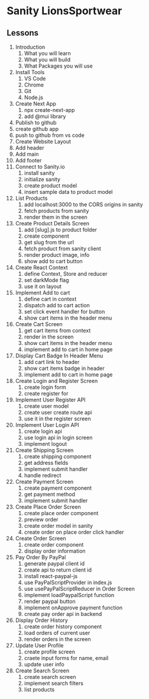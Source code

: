# Sanity LionsSportwear

## Lessons

1.  Introduction
    1. What you will learn
    2. What you will build
    3. What Packages you will use
2.  Install Tools
    1. VS Code
    2. Chrome
    3. Git
    4. Node.js
3.  Create Next App
    1. npx create-next-app
    2. add @mui library
4.  Publish to github
5.  create github app
6.  push to github from vs code
7.  Create Website Layout
8.  Add header
9.  Add main
10. Add footer
11. Connect to Sanity.io
    1. install sanity
    2. initialize sanity
    3. create product model
    4. insert sample data to product model
12. List Products
    1. add localhost:3000 to the CORS origins in sanity
    2. fetch products from sanity
    3. render them in the screen
13. Create Product Details Screen
    1. add [slug].js to product folder
    2. create component
    3. get slug from the url
    4. fetch product from sanity client
    5. render product image, info
    6. show add to cart button
14. Create React Context
    1. define Context, Store and reducer
    2. set darkMode flag
    3. use it on layout
15. Implement Add to cart
    1.  define cart in context
    2.  dispatch add to cart action
    3.  set click event handler for button
    4.  show cart items in the header menu
16. Create Cart Screen
    1.  get cart items from context
    2.  render in the screen
    3.  show cart items in the header menu
    4.  implement add to cart in home page
17. Display Cart Badge In Header Menu
    1.  add cart link to header
    2.  show cart items badge in header
    3.  implement add to cart in home page
18. Create Login and Register Screen
    1.  create login form
    2.  create register for
19. Implement User Register API
    1.  create user model
    2.  create user create route api
    3.  use it in the register screen
20. Implement User Login API
    1.  create login api
    2.  use login api in login screen
    3.  implement logout
21. Create Shipping Screen
    1.  create shipping component
    2.  get address fields
    3.  implement submit handler
    4.  handle redirect
22. Create Payment Screen
    1.  create payment component
    2.  get payment method
    3.  implement submit handler
23. Create Place Order Screen
    1.  create place order component
    2.  preview order
    3.  create order model in sanity
    4.  create order on place order click handler
24. Create Order Screen
    1.  create order component
    2.  display order information
25. Pay Order By PayPal
    1.  generate paypal client id
    2.  create api to return client id
    3.  install react-paypal-js
    4.  use PayPalScriptProvider in index.js
    5.  use usePayPalScriptReducer in Order Screen
    6.  implement loadPaypalScript function
    7.  render paypal button
    8.  implement onApprove payment function
    9.  create pay order api in backend
26. Display Order History
    1.  create order history component
    2.  load orders of current user
    3.  render orders in the screen
27. Update User Profile
    1.  create profile screen
    2.  craete input forms for name, email
    3.  update user info
28. Create Search Screen
    1.  create search screen
    2.  implement search filters
    3.  list products
